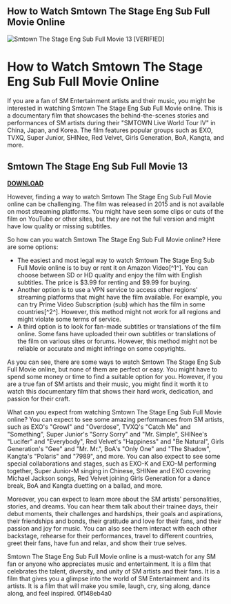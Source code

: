 ## How to Watch Smtown The Stage Eng Sub Full Movie Online

 
![Smtown The Stage Eng Sub Full Movie 13 \[VERIFIED\]](https://encrypted-tbn0.gstatic.com/images?q=tbn:ANd9GcR1Nn1ANN4zEG0vb641JB3d00p7U0lpWz1QH7z1Tt0kjY_81fA6NKZzTWo)

 
# How to Watch Smtown The Stage Eng Sub Full Movie Online
 
If you are a fan of SM Entertainment artists and their music, you might be interested in watching Smtown The Stage Eng Sub Full Movie online. This is a documentary film that showcases the behind-the-scenes stories and performances of SM artists during their "SMTOWN Live World Tour IV" in China, Japan, and Korea. The film features popular groups such as EXO, TVXQ, Super Junior, SHINee, Red Velvet, Girls Generation, BoA, Kangta, and more.
 
## Smtown The Stage Eng Sub Full Movie 13


[**DOWNLOAD**](https://www.google.com/url?q=https%3A%2F%2Furluso.com%2F2tKtmj&sa=D&sntz=1&usg=AOvVaw3WEkwOC3in-xCUdNslDUwU)

 
However, finding a way to watch Smtown The Stage Eng Sub Full Movie online can be challenging. The film was released in 2015 and is not available on most streaming platforms. You might have seen some clips or cuts of the film on YouTube or other sites, but they are not the full version and might have low quality or missing subtitles.
 
So how can you watch Smtown The Stage Eng Sub Full Movie online? Here are some options:
 
- The easiest and most legal way to watch Smtown The Stage Eng Sub Full Movie online is to buy or rent it on Amazon Video[^1^]. You can choose between SD or HD quality and enjoy the film with English subtitles. The price is $3.99 for renting and $9.99 for buying.
- Another option is to use a VPN service to access other regions' streaming platforms that might have the film available. For example, you can try Prime Video Subscription (sub) which has the film in some countries[^2^]. However, this method might not work for all regions and might violate some terms of service.
- A third option is to look for fan-made subtitles or translations of the film online. Some fans have uploaded their own subtitles or translations of the film on various sites or forums. However, this method might not be reliable or accurate and might infringe on some copyrights.

As you can see, there are some ways to watch Smtown The Stage Eng Sub Full Movie online, but none of them are perfect or easy. You might have to spend some money or time to find a suitable option for you. However, if you are a true fan of SM artists and their music, you might find it worth it to watch this documentary film that shows their hard work, dedication, and passion for their craft.
  
What can you expect from watching Smtown The Stage Eng Sub Full Movie online? You can expect to see some amazing performances from SM artists, such as EXO's "Growl" and "Overdose", TVXQ's "Catch Me" and "Something", Super Junior's "Sorry Sorry" and "Mr. Simple", SHINee's "Lucifer" and "Everybody", Red Velvet's "Happiness" and "Be Natural", Girls Generation's "Gee" and "Mr. Mr.", BoA's "Only One" and "The Shadow", Kangta's "Polaris" and "7989", and more. You can also expect to see some special collaborations and stages, such as EXO-K and EXO-M performing together, Super Junior-M singing in Chinese, SHINee and EXO covering Michael Jackson songs, Red Velvet joining Girls Generation for a dance break, BoA and Kangta duetting on a ballad, and more.
 
Moreover, you can expect to learn more about the SM artists' personalities, stories, and dreams. You can hear them talk about their trainee days, their debut moments, their challenges and hardships, their goals and aspirations, their friendships and bonds, their gratitude and love for their fans, and their passion and joy for music. You can also see them interact with each other backstage, rehearse for their performances, travel to different countries, greet their fans, have fun and relax, and show their true selves.
 
Smtown The Stage Eng Sub Full Movie online is a must-watch for any SM fan or anyone who appreciates music and entertainment. It is a film that celebrates the talent, diversity, and unity of SM artists and their fans. It is a film that gives you a glimpse into the world of SM Entertainment and its artists. It is a film that will make you smile, laugh, cry, sing along, dance along, and feel inspired.
 0f148eb4a0

